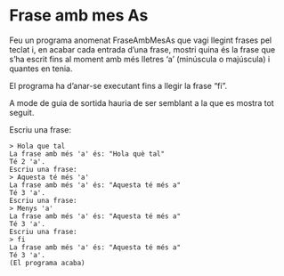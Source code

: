 # Frase amb mes As

Feu un programa anomenat FraseAmbMesAs que vagi llegint frases pel teclat i, en acabar cada entrada d’una frase, mostri quina és la frase que s’ha escrit fins al moment amb més lletres ‘a’ (minúscula o majúscula) i quantes en tenia.

El programa ha d’anar-se executant fins a llegir la frase “fi”.

A mode de guia de sortida hauria de ser semblant a la que es mostra tot seguit.

Escriu una frase:

```
> Hola que tal
La frase amb més 'a' és: "Hola què tal"
Té 2 'a'.
Escriu una frase:
> Aquesta té més 'a'
La frase amb més 'a' és: "Aquesta té més a"
Té 3 'a'.
Escriu una frase:
> Menys 'a'
La frase amb més 'a' és: "Aquesta té més a"
Té 3 'a'.
Escriu una frase:
> fi
La frase amb més 'a' és: "Aquesta té més a"
Té 3 'a'.
(El programa acaba)
```